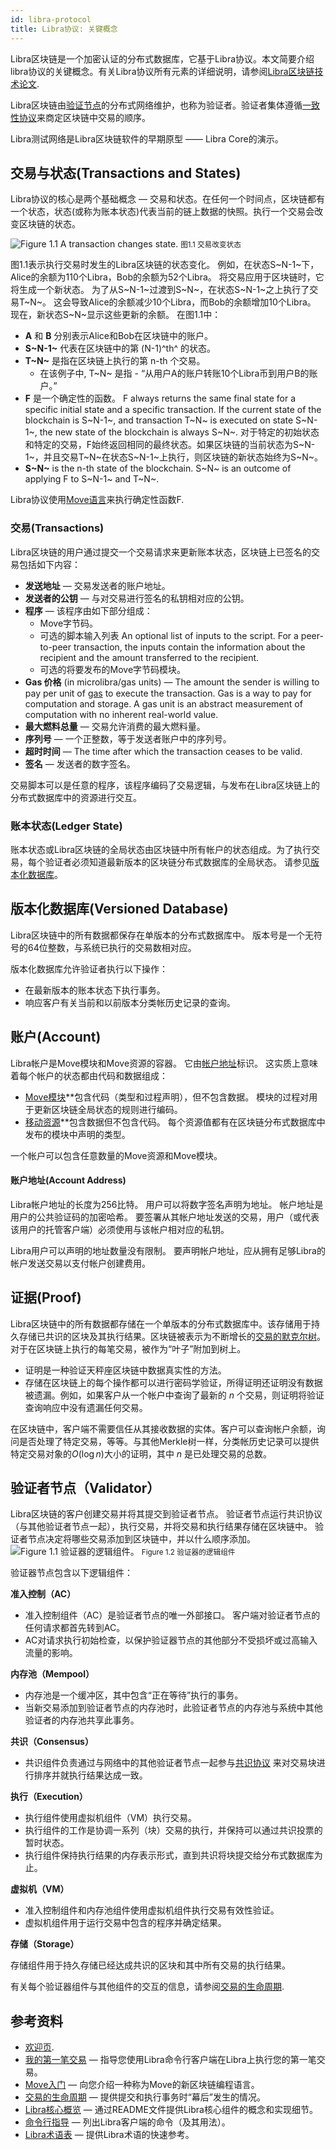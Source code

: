 ```yaml
---
id: libra-protocol
title: Libra协议: 关键概念
---
```



Libra区块链是一个加密认证的分布式数据库，它基于Libra协议。本文简要介绍libra协议的关键概念。有关Libra协议所有元素的详细说明，请参阅[Libra区块链技术论文](https://libra.org/en-us/whitepaper).

Libra区块链由[验证节点](reference/glossary.md#validator-node)的分布式网络维护，也称为验证者。验证者集体遵循[一致性协议](reference/glossary.md#consensus-protocol)来商定区块链中交易的顺序。

Libra测试网络是Libra区块链软件的早期原型 —— Libra Core的演示。

## 交易与状态(Transactions and States)

Libra协议的核心是两个基础概念 &mdash; 交易和状态。在任何一个时间点，区块链都有一个状态，状态(或称为账本状态)代表当前的链上数据的快照。执行一个交易会改变区块链的状态。

![Figure 1.1 A transaction changes state.](assets/illustrations/transactions.svg)
<small class="figure">图1.1 交易改变状态</small>

图1.1表示执行交易时发生的Libra区块链的状态变化。 例如，在状态S~N-1~下，Alice的余额为110个Libra，Bob的余额为52个Libra。 将交易应用于区块链时，它将生成一个新状态。 为了从S~N-1~过渡到S~N~，在状态S~N-1~之上执行了交易T~N~。 这会导致Alice的余额减少10个Libra，而Bob的余额增加10个Libra。 现在，新状态S~N~显示这些更新的余额。 在图1.1中：

* **A** 和 **B** 分别表示Alice和Bob在区块链中的账户。
* **S~N-1~** 代表在区块链中的第 (N-1)^th^ 的状态。
* **T~N~** 是指在区块链上执行的第 n-th 个交易。  
    * 在该例子中, T~N~ 是指 - “从用户A的账户转账10个Libra币到用户B的账户。”
* **F** 是一个确定性的函数。 F always returns the same final state for a specific initial state and a specific transaction. If the current state of the blockchain is S~N-1~, and transaction T~N~ is executed on state S~N-1~, the new state of the blockchain is always S~N~. 对于特定的初始状态和特定的交易，F始终返回相同的最终状态。如果区块链的当前状态为S~N-1~，并且交易T~N~在状态S~N-1~上执行，则区块链的新状态始终为S~N~。
* **S~N~** is the n-th state of the blockchain. S~N~ is an outcome of applying F to S~N-1~ and T~N~.

Libra协议使用[Move语言](move-overview.md)来执行确定性函数F.

### 交易(Transactions)

Libra区块链的用户通过提交一个交易请求来更新账本状态，区块链上已签名的交易包括如下内容：

* **发送地址** &mdash; 交易发送者的账户地址。
* **发送者的公钥** &mdash; 与对交易进行签名的私钥相对应的公钥。
* **程序** &mdash; 该程序由如下部分组成：
    * Move字节码。
    * 可选的脚本输入列表 An optional list of inputs to the script. For a peer-to-peer transaction, the inputs contain the information about the recipient and the amount transferred to the recipient.
    * 可选的将要发布的Move字节码模块。
* **Gas 价格** (in microlibra/gas units) &mdash; The amount the sender is willing to pay per unit of [gas](reference/glossary.md#gas) to execute the transaction. Gas is a way to pay for computation and storage. A gas unit is an abstract measurement of computation with no inherent real-world value.
* **最大燃料总量** &mdash; 交易允许消费的最大燃料量。 
* **序列号** &mdash; 一个正整数，等于发送者账户中的序列号。
* **超时时间** &mdash; The time after which the transaction ceases to be valid.
* **签名** &mdash; 发送者的数字签名。

交易脚本可以是任意的程序，该程序编码了交易逻辑，与发布在Libra区块链上的分布式数据库中的资源进行交互。

### 账本状态(Ledger State)

账本状态或Libra区块链的全局状态由区块链中所有帐户的状态组成。为了执行交易，每个验证者必须知道最新版本的区块链分布式数据库的全局状态。 请参见[版本化数据库](#versioned-database)。

## 版本化数据库(Versioned Database)

Libra区块链中的所有数据都保存在单版本的分布式数据库中。 版本号是一个无符号的64位整数，与系统已执行的交易数相对应。

版本化数据库允许验证者执行以下操作：

* 在最新版本的账本状态下执行事务。
* 响应客户有关当前和以前版本分类帐历史记录的查询。

## 账户(Account)

Libra帐户是Move模块和Move资源的容器。 它由[帐户地址](reference/glossary.md#account-address)标识。 这实质上意味着每个帐户的状态都由代码和数据组成：

* [Move模块](move-overview.md#move-modules-allow-composable-smart-contracts)**包含代码（类型和过程声明），但不包含数据。 模块的过程对用于更新区块链全局状态的规则进行编码。
* [移动资源](move-overview.md#move-has-first-class-resources)**包含数据但不包含代码。 每个资源值都有在区块链分布式数据库中发布的模块中声明的类型。

一个帐户可以包含任意数量的Move资源和Move模块。

#### 账户地址(Account Address)

Libra帐户地址的长度为256比特。 用户可以将数字签名声明为地址。 帐户地址是用户的公共验证码的加密哈希。 要签署从其帐户地址发送的交易，用户（或代表该用户的托管客户端）必须使用与该帐户相对应的私钥。

Libra用户可以声明的地址数量没有限制。 要声明帐户地址，应从拥有足够Libra的帐户发送交易以支付帐户创建费用。

## 证据(Proof)

Libra区块链中的所有数据都存储在一个单版本的分布式数据库中。该存储用于持久存储已共识的区块及其执行结果。区块链被表示为不断增长的[交易的默克尔树](reference/glossary.md#merkle-trees)。对于在区块链上执行的每笔交易，被作为“叶子”附加到树上。

* 证明是一种验证天秤座区块链中数据真实性的方法。
* 存储在区块链上的每个操作都可以进行密码学验证，所得证明还证明没有数据被遗漏。例如，如果客户从一个帐户中查询了最新的 _n_ 个交易，则证明将验证查询响应中没有遗漏任何交易。

在区块链中，客户端不需要信任从其接收数据的实体。客户可以查询帐户余额，询问是否处理了特定交易，等等。与其他Merkle树一样，分类帐历史记录可以提供特定交易对象的$O(\log n)$大小的证明，其中 _n_ 是已处理交易的总数。

## 验证者节点（Validator）

Libra区块链的客户创建交易并将其提交到验证者节点。 验证者节点运行共识协议（与其他验证者节点一起），执行交易，并将交易和执行结果存储在区块链中。 验证者节点决定将哪些交易添加到区块链中，并以什么顺序添加。![Figure 1.1 验证器的逻辑组件。](assets/illustrations/validator.svg)
<small class="figure">Figure 1.2 验证器的逻辑组件</small>

验证器节点包含以下逻辑组件：

**准入控制（AC）**

* 准入控制组件（AC）是验证者节点的唯一外部接口。 客户端对验证者节点的任何请求都首先转到AC。
* AC对请求执行初始检查，以保护验证器节点的其他部分不受损坏或过高输入流量的影响。

**内存池（Mempool）**

* 内存池是一个缓冲区，其中包含“正在等待”执行的事务。
* 当新交易添加到验证者节点的内存池时，此验证者节点的内存池与系统中其他验证者的内存池共享此事务。

**共识（Consensus）**

* 共识组件负责通过与网络中的其他验证者节点一起参与[共识协议](reference/glossary.md#consensus) 来对交易块进行排序并就执行结果达成一致。

**执行（Execution）**

* 执行组件使用虚拟机组件（VM）执行交易。
* 执行组件的工作是协调一系列（块）交易的执行，并保持可以通过共识投票的暂时状态。
* 执行组件保持执行结果的内存表示形式，直到共识将块提交给分布式数据库为止。


**虚拟机（VM）**

* 准入控制组件和内存池组件使用虚拟机组件执行交易有效性验证。 
* 虚拟机组件用于运行交易中包含的程序并确定结果。

**存储（Storage）**

存储组件用于持久存储已经达成共识的区块和其中所有交易的执行结果。

有关每个验证器组件与其他组件的交互的信息，请参阅[交易的生命周期](life-of-a-transaction.md).

## 参考资料

* [欢迎页](welcome-to-libra.md).
* [我的第一笔交易](my-first-transaction.md) &mdash; 指导您使用Libra命令行客户端在Libra上执行您的第一笔交易。
* [Move入门](move-overview.md) &mdash; 向您介绍一种称为Move的新区块链编程语言。
* [交易的生命周期](life-of-a-transaction.md) &mdash; 提供提交和执行事务时“幕后”发生的情况。
* [Libra核心概览](libra-core-overview.md) &mdash; 通过README文件提供Libra核心组件的概念和实现细节。
* [命令行指导](reference/libra-cli.md) &mdash; 列出Libra客户端的命令（及其用法）。
* [Libra术语表](reference/glossary.md) &mdash; 提供Libra术语的快速参考。

